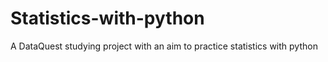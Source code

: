 # Statistics-with-python
A DataQuest studying project with an aim to practice statistics with python
